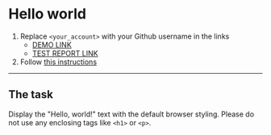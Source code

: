 # Hello world
1. Replace `<your_account>` with your Github username in the links
    - [DEMO LINK](https://nchuhrina.github.io/layout_hello-world/) <br>
    - [TEST REPORT LINK](https://nchuhrina.github.io/layout_hello-world/report/html_report/)
2. Follow [this instructions](https://mate-academy.github.io/layout_task-guideline/)
___

## The task
Display the "Hello, world!" text with the default browser styling. Please do not
use any enclosing tags like `<h1>` or `<p>`.
